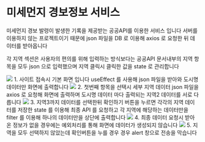 # 미세먼지 경보정보 서비스

미세먼지 경보 발령이 발생한 기록을 제공받는 공공API를 이용한 서비스 입니다
서버를 이용하지 않는 프로젝트이기 때문에 json 파일을 DB 로 이용해 axios 로 요청한 뒤 데이터를 받아옵니다

각 지역 섹션은 사용자의 편의를 위해 입력하는 방식보다는 공공API 문서내부의 지역 항목을 모두 json 으로 입력했으며
지역 클릭시 클릭한 값을 state 로 관리합니다



<img src="https://user-images.githubusercontent.com/69440128/202608342-41cd27c1-6071-4f9f-a78b-7011ea54f959.JPG" />
1. 사이트 접속시 기본 화면 입니다
useEffect 를 사용해 json 파일을 받아와 도시명 데이터만 화면에 출력합니다




<img src="https://user-images.githubusercontent.com/69440128/202608345-fec42d63-75cf-44ab-ae01-634da456cd04.JPG" />
2. 첫번째 항목을 선택시 세부 지역 데이터 json 파일을 axios 로 요청해 화면에 출력하며
도시명 데이터 마다 출력되는 지역2 데이터를 서로 다릅니다





<img src="https://user-images.githubusercontent.com/69440128/202608346-805a3285-71de-4600-aaba-cbbb78daa721.JPG" />
3. 지역3까지 데이터를 선택한뒤 확인하기 버튼을 누르면 각각의 지역 데이터를 저장한 state 를 이용해 최종 API 를 요청하고
각 지역에 해당하는 데이터만을 filter 를 이용해 하나의 데이터만을 상단에 출력합니다





<img src="https://user-images.githubusercontent.com/69440128/202608348-0f783b09-c78b-41ce-91ba-2d2340cb7fdd.JPG" />
4. 최종 데이터 요청시 받아온 정보가 없을 경우에는 예외처리를 통해 화면에 데이터가 생성되지 않습니다





<img src="https://user-images.githubusercontent.com/69440128/202608337-d3803248-e575-423e-a7af-4e8aa048f374.JPG" />
5. 지역을 모두 선택하지 않았는데 확인버튼을 누를 경우 경우 alert 창으로 전송을 막습니다



